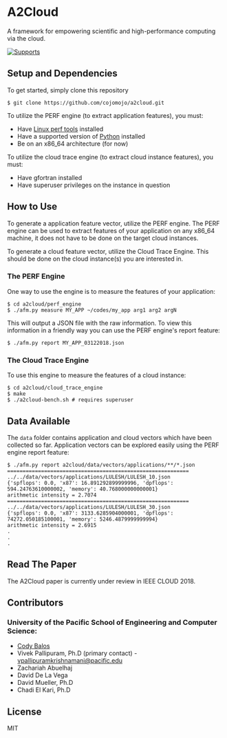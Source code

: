 # A2Cloud

A framework for empowering scientific and high-performance computing via the cloud.

[![Supports](https://img.shields.io/badge/python-2.7%2C%203.3%2C%203.4%2C%203.5%2C%203.6%2C%203.7--dev-blue.svg)](https://img.shields.io/badge/python-2.7%2C%203.3%2C%203.4%2C%203.5%2C%203.6%2C%203.7--dev-blue.svg)

## Setup and Dependencies

To get started, simply clone this repository

```
$ git clone https://github.com/cojomojo/a2cloud.git
```

To utilize the PERF engine (to extract application features), you must:

* Have [Linux perf tools](https://perf.wiki.kernel.org/index.php/Main_Page) installed
* Have a supported version of [Python](https://www.python.org/) installed
* Be on an x86_64 architecture (for now)

To utilize the cloud trace engine (to extract cloud instance features), you must:

* Have gfortran installed
* Have superuser privileges on the instance in question

## How to Use

To generate a application feature vector, utilize the PERF engine. The PERF engine can be used to extract features of your application on any x86_64 machine, it does not have to be done on the target cloud instances.

To generate a cloud feature vector, utilize the Cloud Trace Engine. This should be done on the cloud instance(s) you are interested in.

### The PERF Engine

One way to use the engine is to measure the features of your application:

```
$ cd a2cloud/perf_engine
$ ./afm.py measure MY_APP ~/codes/my_app arg1 arg2 argN
```

This will output a JSON file with the raw information. To view this information in a friendly way you can use the PERF engine's report feature:

```
$ ./afm.py report MY_APP_03122018.json
```

### The Cloud Trace Engine

To use this engine to measure the features of a cloud instance:

```
$ cd a2cloud/cloud_trace_engine
$ make
$ ./a2cloud-bench.sh # requires superuser
```

## Data Available

The `data` folder contains application and cloud vectors which have been collected so far. Application vectors can be explored easily using the PERF engine report feature:

```
$ ./afm.py report a2cloud/data/vectors/applications/**/*.json
===========================================================
../../data/vectors/applications/LULESH/LULESH_10.json
{'spflops': 0.0, 'x87': 16.891292899999996, 'dpflops': 594.24763610000002, 'memory': 40.768000000000001}
arithmetic intensity = 2.7074
===========================================================
../../data/vectors/applications/LULESH/LULESH_30.json
{'spflops': 0.0, 'x87': 3133.6285904000001, 'dpflops': 74272.050185100001, 'memory': 5246.4879999999994}
arithmetic intensity = 2.6915
.
.
.
```

## Read The Paper

The A2Cloud paper is currently under review in IEEE CLOUD 2018.

## Contributors

### University of the Pacific School of Engineering and Computer Science:

* [Cody Balos](https://github.com/cojomojo)
* Vivek Pallipuram, Ph.D (primary contact) - vpallipuramkrishnamani@pacific.edu
* Zachariah Abuelhaj
* David De La Vega
* David Mueller, Ph.D
* Chadi El Kari, Ph.D

## License

MIT
